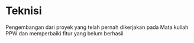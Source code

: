 # Teknisi
Pengembangan dari proyek yang telah pernah dikerjakan pada Mata kuliah PPW dan memperbaiki fitur yang belum berhasil
